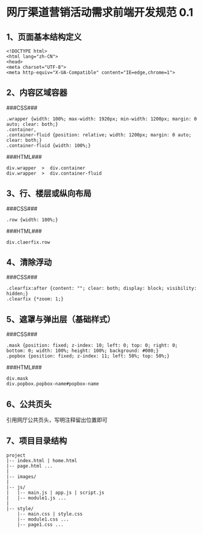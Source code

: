 网厅渠道营销活动需求前端开发规范 0.1
===

1、页面基本结构定义
---
```
<!DOCTYPE html>
<html lang="zh-CN">
<head>
<meta charset="UTF-8">
<meta http-equiv="X-UA-Compatible" content="IE=edge,chrome=1">
```

2、内容区域容器
---
###CSS###
```
.wrapper {width: 100%; max-width: 1920px; min-width: 1200px; margin: 0 auto; clear: both;}
.container,
.container-fluid {position: relative; width: 1200px; margin: 0 auto; clear: both;}
.container-fluid {width: 100%;}
```

###HTML###
```
div.wrapper  >  div.container 
div.wrapper  >  div.container-fluid 
```

3、行、楼层或纵向布局
---
###CSS###
```
.row {width: 100%;}
```
###HTML###
```
div.claerfix.row
```

4、清除浮动
---
###CSS###
```
.clearfix:after {content: ""; clear: both; display: block; visibility: hidden;}
.clearfix {*zoom: 1;}
```

5、遮罩与弹出层（基础样式）
---
###CSS###

    .mask {position: fixed; z-index: 10; left: 0; top: 0; right: 0; bottom: 0; width: 100%; height: 100%; background: #000;}
    .popbox {position: fixed; z-index: 11; left: 50%; top: 50%;}

###HTML###

    div.mask
    div.popbox.popbox-name#popbox-name

6、公共页头
---
引用网厅公共页头，写明注释留出位置即可

7、项目目录结构
---
```
project  
|-- index.html | home.html
|-- page.html ...
|
|-- images/
|
|-- js/
|	|-- main.js | app.js | script.js
|	|-- module1.js ...
|
|-- style/
	|-- main.css | style.css
	|-- module1.css ...
	|-- page1.css ...
```